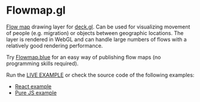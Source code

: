 # Flowmap.gl

[Flow map](https://en.wikipedia.org/wiki/Flow_map) drawing layer for [deck.gl](http://uber.github.io/deck.gl). Can be used for visualizing movement of people (e.g. migration) or objects between geographic locations. The layer is rendered in WebGL and can handle large numbers of flows with a relatively good rendering performance.

Try [Flowmap.blue](https://flowmap.blue/) for an easy way of publishing flow maps (no programming skills required).

Run the [LIVE EXAMPLE](https://flowmapblue.github.io/flowmap.gl/) or 
check the source code of the following examples:

 - [React example](./examples/react-app)
 - [Pure JS example](./examples/pure-js-app)

